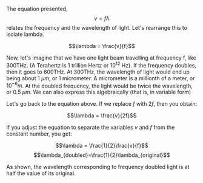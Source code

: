 The equation presented, $$v=f\lambda$$ relates the frequency and the wavelength of light. Let's rearrange this to isolate lambda.


$$\lambda = \frac{v}{f}$$


Now, let's imagine that we have one light beam travelling at frequency f, like 300THz. (A Terahertz is 1 trillion Hertz or $10^{12}$ Hz). If the frequency doubles, then it goes to 600THz. At 300THz, the wavelength of light would end up being about 1 $\mu m$, or 1 micrometer. A micrometer is a millionth of a meter, or $10^{-6}m$.
At the doubled frequency, the light  would be twice the wavelength, or 0.5 $\mu m$. We can also express this algebraically (that is, in variable form)

Let's go back to the equation above. If we replace $f$ with $2f$, then you obtain:

$$\lambda = \frac{v}{2f}$$

If you adjust the equation to separate the variables $v$ and $f$ from the constant number, you get:

$$\lambda = \frac{1}{2}\frac{v}{f}$$
$$\lambda_{doubled}=\frac{1}{2}\lambda_{original}$$

As shown, the wavelength corresponding to frequency doubled light is at half the value of its original.
